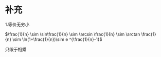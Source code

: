 # 补充

1.等价无穷小

$\frac{1}{n} \sim \sin\frac{1}{n} \sim \arcsin \frac{1}{n} \sim \arctan \frac{1}{n} \sim \ln(1+\frac{1}{n})\sim e ^{\frac{1}{n}-1}$

只限于相乘
